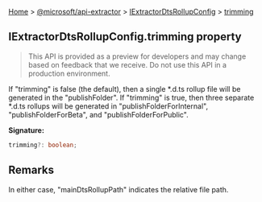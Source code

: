 [Home](./index) &gt; [@microsoft/api-extractor](./api-extractor.md) &gt; [IExtractorDtsRollupConfig](./api-extractor.iextractordtsrollupconfig.md) &gt; [trimming](./api-extractor.iextractordtsrollupconfig.trimming.md)

## IExtractorDtsRollupConfig.trimming property

> This API is provided as a preview for developers and may change based on feedback that we receive. Do not use this API in a production environment.
> 

If "trimming" is false (the default), then a single \*.d.ts rollup file will be generated in the "publishFolder". If "trimming" is true, then three separate \*.d.ts rollups will be generated in "publishFolderForInternal", "publishFolderForBeta", and "publishFolderForPublic".

<b>Signature:</b>

```typescript
trimming?: boolean;
```

## Remarks

In either case, "mainDtsRollupPath" indicates the relative file path.

